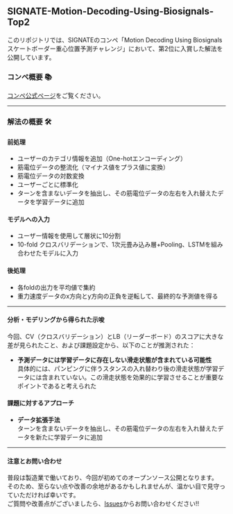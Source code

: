 ## SIGNATE-Motion-Decoding-Using-Biosignals-Top2

このリポジトリでは、SIGNATEのコンペ「Motion Decoding Using Biosignals スケートボーダー重心位置予測チャレンジ」において、第2位に入賞した解法を公開しています。  　

### コンペ概要 📚  
[コンペ公式ページ](https://signate.jp/competitions/1430#abstract)をご覧ください。  

---

### 解法の概要 🛠️  

#### 前処理
- ユーザーのカテゴリ情報を追加（One-hotエンコーディング）
- 筋電位データの整流化（マイナス値をプラス値に変換）
- 筋電位データの対数変換
- ユーザーごとに標準化
- ターンを含まないデータを抽出し、その筋電位データの左右を入れ替えたデータを学習データに追加

#### モデルへの入力
- ユーザー情報を使用して層状に10分割
- 10-fold クロスバリデーションで、1次元畳み込み層+Pooling、LSTMを組み合わせたモデルに入力

#### 後処理
- 各foldの出力を平均値で集約
- 重力速度データのx方向とy方向の正負を逆転して、最終的な予測値を得る

---

#### 分析・モデリングから得られた示唆

今回、CV（クロスバリデーション）とLB（リーダーボード）のスコアに大きな差が見られたこと、および課題設定から、以下のことが推測された：

- **予測データには学習データに存在しない滑走状態が含まれている可能性**  
  具体的には、パンピングに伴うスタンスの入れ替わり後の滑走状態が学習データには含まれていない。この滑走状態を効果的に学習させることが重要なポイントであると考えられた

#### 課題に対するアプローチ

- **データ拡張手法**  
  ターンを含まないデータを抽出し、その筋電位データの左右を入れ替えたデータを新たに学習データに追加

---

#### 注意とお問い合わせ
普段は製造業で働いており、今回が初めてのオープンソース公開となります。  
そのため、至らない点や改善の余地があるかもしれませんが、温かい目で見守っていただければ幸いです。  
ご質問や改善点がございましたら、[Issues](https://github.com/usernamesato/SIGNATE-Motion-Decoding-Using-Biosignals-Top2/issues)からお問い合わせください!!
